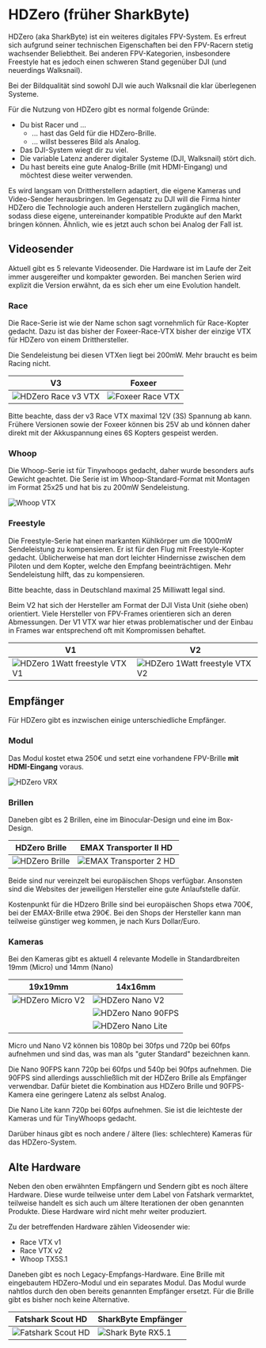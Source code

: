# HDZero (früher SharkByte)

HDZero (aka SharkByte) ist ein weiteres digitales FPV-System. Es erfreut sich aufgrund seiner technischen Eigenschaften bei den FPV-Racern stetig wachsender Beliebtheit. Bei anderen FPV-Kategorien, insbesondere Freestyle hat es jedoch einen schweren Stand gegenüber DJI (und neuerdings Walksnail).

Bei der Bildqualität sind sowohl DJI wie auch Walksnail die klar überlegenen Systeme.

Für die Nutzung von HDZero gibt es normal folgende Gründe:

- Du bist Racer und ...
  - ... hast das Geld für die HDZero-Brille.
  - ... willst besseres Bild als Analog.
- Das DJI-System wiegt dir zu viel.
- Die variable Latenz anderer digitaler Systeme (DJI, Walksnail) stört dich.
- Du hast bereits eine gute Analog-Brille (mit HDMI-Eingang) und möchtest diese weiter verwenden.

Es wird langsam von Drittherstellern adaptiert, die eigene Kameras und Video-Sender herausbringen. Im Gegensatz zu DJI will die Firma hinter HDZero die Technologie auch anderen Herstellern zugänglich machen, sodass diese eigene, untereinander kompatible Produkte auf den Markt bringen können. Ähnlich, wie es jetzt auch schon bei Analog der Fall ist.

## Videosender

Aktuell gibt es 5 relevante Videosender. Die Hardware ist im Laufe der Zeit immer ausgereifter und kompakter geworden. Bei manchen Serien wird explizit die Version erwähnt, da es sich eher um eine Evolution handelt.

### Race

Die Race-Serie ist wie der Name schon sagt vornehmlich für Race-Kopter gedacht. Dazu ist das bisher der Foxeer-Race-VTX bisher der einzige VTX für HDZero von einem Dritthersteller.

Die Sendeleistung bei diesen VTXen liegt bei 200mW. Mehr braucht es beim Racing nicht.

| V3                                                          | Foxeer                                                     |
| ----------------------------------------------------------- | ---------------------------------------------------------- |
| ![HDZero Race v3 VTX](/img/divimath/hdzero_race_vtx_v3.png) | ![Foxeer Race VTX](/img/foxeer/foxeer_hdzero_race_vtx.png) |

Bitte beachte, dass der v3 Race VTX maximal 12V (3S) Spannung ab kann. Frühere Versionen sowie der Foxeer können bis 25V ab und können daher direkt mit der Akkuspannung eines 6S Kopters gespeist werden.

### Whoop

Die Whoop-Serie ist für Tinywhoops gedacht, daher wurde besonders aufs Gewicht geachtet. Die Serie ist im Whoop-Standard-Format mit Montagen im Format 25x25 und hat bis zu 200mW Sendeleistung.

![Whoop VTX](/img/divimath/hdzero_whoop_vtx_v2.png)

### Freestyle

Die Freestyle-Serie hat einen markanten Kühlkörper um die 1000mW Sendeleistung zu kompensieren. Er ist für den Flug mit Freestyle-Kopter gedacht. Üblicherweise hat man dort leichter Hindernisse zwischen dem Piloten und dem Kopter, welche den Empfang beeinträchtigen. Mehr Sendeleistung hilft, das zu kompensieren.

Bitte beachte, dass in Deutschland maximal 25 Milliwatt legal sind.

Beim V2 hat sich der Hersteller am Format der DJI Vista Unit (siehe oben) orientiert. Viele Hersteller von FPV-Frames orientieren sich an deren Abmessungen. Der V1 VTX war hier etwas problematischer und der Einbau in Frames war entsprechend oft mit Kompromissen behaftet.

| V1                                                                          | V2                                                                          |
| --------------------------------------------------------------------------- | --------------------------------------------------------------------------- |
| ![HDZero 1Watt freestyle VTX V1](/img/divimath/hdzero_freestyle_vtx_v1.png) | ![HDZero 1Watt freestyle VTX V2](/img/divimath/hdzero_freestyle_vtx_v2.png) |

## Empfänger

Für HDZero gibt es inzwischen einige unterschiedliche Empfänger.

### Modul

Das Modul kostet etwa 250€ und setzt eine vorhandene FPV-Brille **mit HDMI-Eingang** voraus.

![HDZero VRX](/img/divimath/hdzero-vrx-digital-hd-empfaenger-modul.png)

### Brillen

Daneben gibt es 2 Brillen, eine im Binocular-Design und eine im Box-Design.

| HDZero Brille                                      | EMAX Transporter II HD                                        |
| -------------------------------------------------- | ------------------------------------------------------------- |
| ![HDZero Brille](/img/divimath/hdzero_goggles.png) | ![EMAX Transporter 2 HD](/img/emax/emax_transporter_2_hd.png) |

Beide sind nur vereinzelt bei europäischen Shops verfügbar. Ansonsten sind die Websites der jeweiligen Hersteller eine gute Anlaufstelle dafür.

Kostenpunkt für die HDzero Brille sind bei europäischen Shops etwa 700€, bei der EMAX-Brille etwa 290€. Bei den Shops der Hersteller kann man teilweise günstiger weg kommen, je nach Kurs Dollar/Euro.

### Kameras

Bei den Kameras gibt es aktuell 4 relevante Modelle in Standardbreiten 19mm (Micro) und 14mm (Nano)

| 19x19mm                                                   | 14x16mm                                                       |
| --------------------------------------------------------- | ------------------------------------------------------------- |
| ![HDZero Micro V2](/img/divimath/hdzero_cam_micro_v2.png) | ![HDZero Nano V2](/img/divimath/hdzero_cam_nano_v2.png)       |
|                                                           | ![HDZero Nano 90FPS](/img/divimath/hdzero_cam_nano_90fps.png) |
|                                                           | ![HDZero Nano Lite](/img/divimath/hdzero_cam_nano_lite.png)   |

Micro und Nano V2 können bis 1080p bei 30fps und 720p bei 60fps aufnehmen und sind das, was man als "guter Standard" bezeichnen kann.

Die Nano 90FPS kann 720p bei 60fps und 540p bei 90fps aufnehmen. Die 90FPS sind allerdings ausschließlich mit der HDZero Brille als Empfänger verwendbar. Dafür bietet die Kombination aus HDZero Brille und 90FPS-Kamera eine geringere Latenz als selbst Analog.

Die Nano Lite kann 720p bei 60fps aufnehmen. Sie ist die leichteste der Kameras und für TinyWhoops gedacht.

Darüber hinaus gibt es noch andere / ältere (lies: schlechtere) Kameras für das HDZero-System.

## Alte Hardware

Neben den oben erwähnten Empfängern und Sendern gibt es noch ältere Hardware. Diese wurde teilweise unter dem Label von Fatshark vermarktet, teilweise handelt es sich auch um ältere Iterationen der oben genannten Produkte. Diese Hardware wird nicht mehr weiter produziert.

Zu der betreffenden Hardware zählen Videosender wie:

- Race VTX v1
- Race VTX v2
- Whoop TX5S.1

Daneben gibt es noch Legacy-Empfangs-Hardware. Eine Brille mit eingebautem HDZero-Modul und ein separates Modul. Das Modul wurde nahtlos durch den oben bereits genannten Empfänger ersetzt. Für die Brille gibt es bisher noch keine Alternative.

| Fatshark Scout HD                                         | SharkByte Empfänger                                           |
| --------------------------------------------------------- | ------------------------------------------------------------- |
| ![Fatshark Scout HD](/img/fatshark/fatshark_scout_hd.png) | ![Shark Byte RX5.1](/img/fatshark/fatshark_sharkbyte_vrx.png) |
